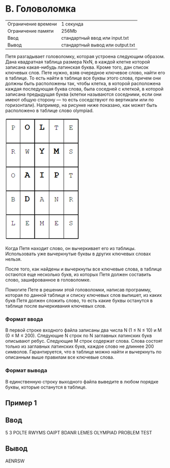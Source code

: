 # B. Головоломка
|  |  |
|--|--|
|Ограничение времени | 1 секунда |
|Ограничение памяти | 256Mb|
|Ввод | стандартный ввод или input.txt|
|Вывод | стандартный вывод или output.txt|

Петя разгадывает головоломку, которая устроена следующим образом. Дана квадратная таблица размера NxN, в каждой клетке которой записана какая-нибудь латинская буква. Кроме того, дан список ключевых слов. Пете нужно, взяв очередное ключевое слово, найти его в таблице. То есть найти в таблице все буквы этого слова, причем они должны быть расположены так, чтобы клетка, в которой расположена каждая последующая буква слова, была соседней с клеткой, в которой записана предыдущая буква (клетки называются соседними, если они имеют общую сторону — то есть соседствуют по вертикали или по горизонтали). Например, на рисунке ниже показано, как может быть расположено в таблице слово olympiad.

![olimpiad](image.png)

Когда Петя находит слово, он вычеркивает его из таблицы. Использовать уже вычеркнутые буквы в других ключевых словах нельзя.

После того, как найдены и вычеркнуты все ключевые слова, в таблице остаются еще несколько букв, из которых Петя должен составить слово, зашифрованное в головоломке.

Помогите Пете в решении этой головоломки, написав программу, которая по данной таблице и списку ключевых слов выпишет, из каких букв Петя должен сложить слово, то есть какие буквы останутся в таблице после вычеркивания ключевых слов.

### Формат ввода

В первой строке входного файла записаны два числа N (1 ≤ N ≤ 10) и M (0 ≤ M ≤ 200). Следующие N строк по N заглавных латинских букв описывают ребус. Следующие M строк содержат слова. Слова состоят только из заглавных латинских букв, каждое слово не длиннее 200 символов. Гарантируется, что в таблице можно найти и вычеркнуть по описанным выше правилам все ключевые слова.


### Формат вывода

В единственную строку выходного файла выведите в любом порядке буквы, которые останутся в таблице.

## Пример 1
## Ввод	
5 3
POLTE
RWYMS
OAIPT
BDANR
LEMES
OLYMPIAD
PROBLEM
TEST



## Вывод
AENRSW
